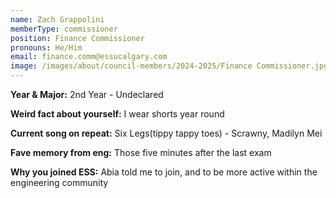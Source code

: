 ```yaml
---
name: Zach Grappolini
memberType: commissioner
position: Finance Commissioner
pronouns: He/Him
email: finance.comm@essucalgary.com
image: /images/about/council-members/2024-2025/Finance Commissioner.jpg
---
```


**Year & Major:** 2nd Year - Undeclared

**Weird fact about yourself:** I wear shorts year round

**Current song on repeat:** Six Legs(tippy tappy toes) - Scrawny, Madilyn Mei

**Fave memory from eng:** Those five minutes after the last exam

**Why you joined ESS:** Abia told me to join,  and to be more active within the engineering community
